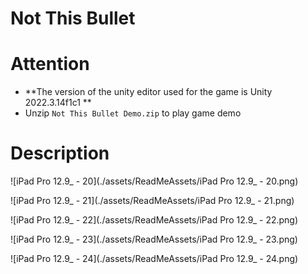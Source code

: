 # Not This Bullet

# Attention

+ **The version of the unity editor used for the game is Unity 2022.3.14f1c1 **
+ Unzip `Not This Bullet Demo.zip` to play game demo

# Description

![iPad Pro 12.9_ - 20](./assets/ReadMeAssets/iPad Pro 12.9_ - 20.png)

![iPad Pro 12.9_ - 21](./assets/ReadMeAssets/iPad Pro 12.9_ - 21.png)

![iPad Pro 12.9_ - 22](./assets/ReadMeAssets/iPad Pro 12.9_ - 22.png)

![iPad Pro 12.9_ - 23](./assets/ReadMeAssets/iPad Pro 12.9_ - 23.png)

![iPad Pro 12.9_ - 24](./assets/ReadMeAssets/iPad Pro 12.9_ - 24.png)



